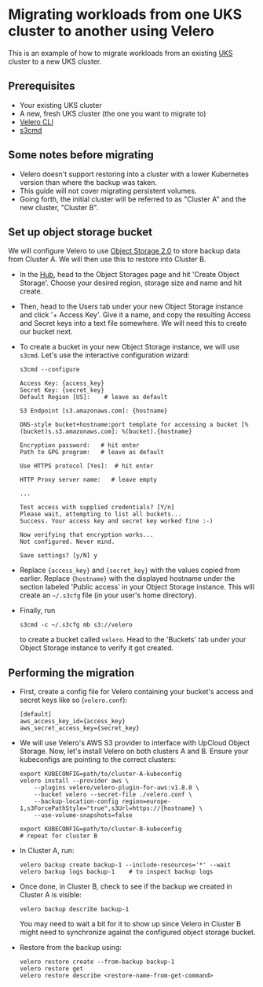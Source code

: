 # Migrating workloads from one UKS cluster to another using Velero

This is an example of how to migrate workloads from an existing
[UKS](https://upcloud.com/products/managed-kubernetes)
cluster to a new UKS cluster.

## Prerequisites

- Your existing UKS cluster
- A new, fresh UKS cluster (the one you want to migrate to)
- [Velero
  CLI](https://velero.io/docs/main/basic-install/#install-the-cli)
- [s3cmd](https://s3tools.org/s3cmd)

## Some notes before migrating

- Velero doesn't support restoring into a cluster with a lower
  Kubernetes version than where the backup was taken.
- This guide will not cover migrating persistent volumes.
- Going forth, the initial cluster will be referred to as "Cluster A"
  and the new cluster, "Cluster B".

## Set up object storage bucket

We will configure Velero to use [Object Storage
2.0](https://upcloud.com/products/object-storage) to store backup data
from Cluster A. We will then use this to restore into Cluster B.

- In the [Hub](https://hub.upcloud.com), head to the Object Storages
  page and hit 'Create Object Storage'. Choose your desired region,
  storage size and name and hit create.
- Then, head to the Users tab under your new Object Storage instance and
  click '+ Access Key'. Give it a name, and copy the resulting Access
  and Secret keys into a text file somewhere. We will need this to
  create our bucket next.
- To create a bucket in your new Object Storage instance, we will use
  `s3cmd`. Let's use the interactive configuration wizard:

  ```
  s3cmd --configure

  Access Key: {access_key}
  Secret Key: {secret_key}
  Default Region [US]:    # leave as default

  S3 Endpoint [s3.amazonaws.com]: {hostname}

  DNS-style bucket+hostname:port template for accessing a bucket [%(bucket)s.s3.amazonaws.com]: %(bucket).{hostname}

  Encryption password:   # hit enter
  Path to GPG program:   # leave as default

  Use HTTPS protocol [Yes]:  # hit enter

  HTTP Proxy server name:   # leave empty

  ...

  Test access with supplied credentials? [Y/n]
  Please wait, attempting to list all buckets...
  Success. Your access key and secret key worked fine :-)

  Now verifying that encryption works...
  Not configured. Never mind.

  Save settings? [y/N] y
  ```
- Replace `{access_key}` and `{secret_key}` with the values copied from
  earlier. Replace `{hostname}` with the displayed hostname under the
  section labeled 'Public access' in your Object Storage instance. This
  will create an `~/.s3cfg` file (in your user's home directory).
- Finally, run
  ```
  s3cmd -c ~/.s3cfg mb s3://velero
  ```
  to create a bucket called `velero`. Head to the 'Buckets' tab under
  your Object Storage instance to verify it got created.

## Performing the migration

- First, create a config file for Velero containing your bucket's access
  and secret keys like so (`velero.conf`):

  ```config
  [default]
  aws_access_key_id={access_key}
  aws_secret_access_key={secret_key}
  ```
- We will use Velero's AWS S3 provider to interface with UpCloud Object
  Storage. Now, let's install Velero on both clusters A and B. Ensure your
  kubeconfigs are pointing to the correct clusters:

  ```
  export KUBECONFIG=path/to/cluster-A-kubeconfig
  velero install --provider aws \
      --plugins velero/velero-plugin-for-aws:v1.8.0 \
      --bucket velero --secret-file ./velero.conf \
      --backup-location-config region=europe-1,s3ForcePathStyle="true",s3Url=https://{hostname} \
      --use-volume-snapshots=false
  
  export KUBECONFIG=path/to/cluster-B-kubeconfig
  # repeat for cluster B
  ```
- In Cluster A, run:
  ```
  velero backup create backup-1 --include-resources='*' --wait
  velero backup logs backup-1    # to inspect backup logs
  ```
- Once done, in Cluster B, check to see if the backup we created in
  Cluster A is visible:
  ```
  velero backup describe backup-1
  ```
  You may need to wait a bit for it to show up since Velero in Cluster B
  might need to synchronize against the configured object storage
  bucket.

- Restore from the backup using:
  ```
  velero restore create --from-backup backup-1
  velero restore get
  velero restore describe <restore-name-from-get-command>
  ```
